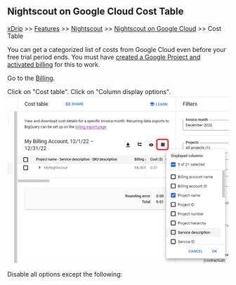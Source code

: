 ## Nightscout on Google Cloud Cost Table
[xDrip](../../README.md) >> [Features](../Features_page) >> [Nightscout](../Nightscout_page) >> [Nightscout on Google Cloud](./GoogleCloud) >> Cost Table  
  
You can get a categorized list of costs from Google Cloud even before your free trial period ends.  You must have [created a Google Project and activated billing](./NS_GCProject.md) for this to work.  
  
Go to the [Billing](./Billing.md).  
  
Click on "Cost table".  Click on "Column display options".  
![](./images/ColDisOpt.png)  
  
Disable all options except the following:  

